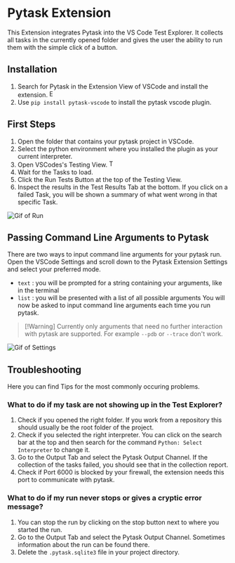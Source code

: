 # Pytask Extension

This Extension integrates Pytask into the VS Code Test Explorer. It collects all tasks in the currently opened folder and gives the user the ability to run them with the simple click of a button.

## Installation

1. Search for Pytask in the Extension View of VSCode and install the extension. <img src="doc/icon_ext.png" alt="Extensions Icon" width="16" height="16">
1. Use `pip install pytask-vscode` to install the pytask vscode plugin.

## First Steps

1. Open the folder that contains your pytask project in VSCode.
1. Select the python environment where you installed the plugin as your current interpreter.
1. Open VSCodes's Testing View. <img src="doc/icon_test.png" alt="Testing Icon" width="16" height="16">
1. Wait for the Tasks to load.
1. Click the Run Tests Button at the top of the Testing View.
1. Inspect the results in the Test Results Tab at the bottom. If you click on a failed Task, you will be shown a summary of what went wrong in that specific Task.

![Gif of Run](doc/pytask_run.gif)

## Passing Command Line Arguments to Pytask

There are two ways to input command line arguments for your pytask run. Open the VSCode Settings and scroll down to the Pytask Extension Settings and select your preferred mode.

- `text` : you will be prompted for a string containing your arguments, like in the terminal
- `list` : you will be presented with a list of all possible arguments
  You will now be asked to input command line arguments each time you run pytask.

> \[!Warning\]
> Currently only arguments that need no further interaction with pytask are supported. For example `--pdb` or `--trace` don't work.

![Gif of Settings](doc/settings.gif)

## Troubleshooting

Here you can find Tips for the most commonly occuring problems.

### What to do if my task are not showing up in the Test Explorer?

1. Check if you opened the right folder. If you work from a repository this should usually be the root folder of the project.
1. Check if you selected the right interpreter. You can click on the search bar at the top and then search for the command `Python: Select Interpreter` to change it.
1. Go to the Output Tab and select the Pytask Output Channel. If the collection of the tasks failed, you should see that in the collection report.
1. Check if Port 6000 is blocked by your firewall, the extension needs this port to communicate with pytask.

### What to do if my run never stops or gives a cryptic error message?

1. You can stop the run by clicking on the stop button next to where you started the run.
1. Go to the Output Tab and select the Pytask Output Channel. Sometimes information about the run can be found there.
1. Delete the `.pytask.sqlite3` file in your project directory.
